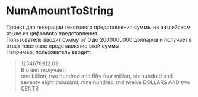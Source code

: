 # NumAmountToString
Проект для генерации текстового представления суммы на английском языке из цифрового представления.  
Пользователь вводит сумму от 0 до 2000000000 долларов и получает в ответ текстовое представление этой суммы.  
Например, пользователь вводит:   
>1254678912.02  
В ответ получает:  
>one billion, two hundred and fifty four million, six hundred and seventy eight thousand, nine hundred and twelve DOLLARS AND two CENTS  
